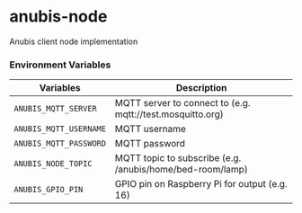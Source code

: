 # anubis-node
Anubis client node implementation

### Environment Variables

| Variables | Description |
| --------- | ----------- |
| `ANUBIS_MQTT_SERVER`| MQTT server to connect to (e.g. mqtt://test.mosquitto.org) |
| `ANUBIS_MQTT_USERNAME`| MQTT username |
| `ANUBIS_MQTT_PASSWORD`| MQTT password |
| `ANUBIS_NODE_TOPIC`| MQTT topic to subscribe (e.g. /anubis/home/bed-room/lamp) |
| `ANUBIS_GPIO_PIN`| GPIO pin on Raspberry Pi for output (e.g. 16) |
